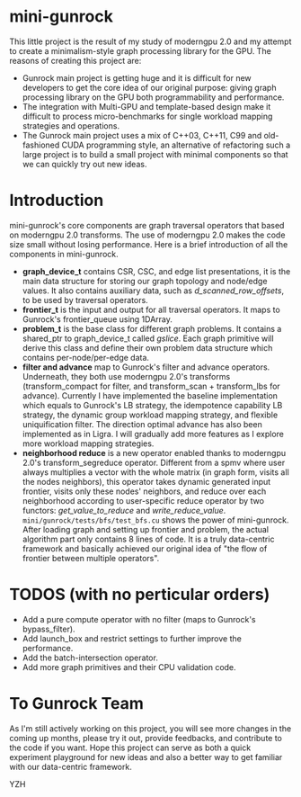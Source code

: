 # mini-gunrock
This little project is the result of my study of moderngpu 2.0 and my attempt to create a minimalism-style graph processing library for the GPU. The reasons of creating this project are:
- Gunrock main project is getting huge and it is difficult for new developers to get the core idea of our original purpose: giving graph processing library on the GPU both programmability and performance.
- The integration with Multi-GPU and template-based design make it difficult to process micro-benchmarks for single workload mapping strategies and operations.
- The Gunrock main project uses a mix of C++03, C++11, C99 and old-fashioned CUDA programming style, an alternative of refactoring such a large project is to build a small project with minimal components so that we can quickly try out new ideas.

# Introduction
mini-gunrock's core components are graph traversal operators that based on moderngpu 2.0 transforms. The use of moderngpu 2.0 makes the code size small without losing performance. Here is a brief introduction of all the components in mini-gunrock.
- **graph_device_t** contains CSR, CSC, and edge list presentations, it is the main data structure for storing our graph topology and node/edge values. It also contains auxiliary data, such as *d_scanned_row_offsets*, to be used by traversal operators.
- **frontier_t** is the input and output for all traversal operators. It maps to Gunrock's frontier_queue using 1DArray.
- **problem_t** is the base class for different graph problems. It contains a shared_ptr to graph_device_t called *gslice*. Each graph primitive will derive this class and define their own problem data structure which contains per-node/per-edge data.
- **filter and advance** map to Gunrock's filter and advance operators. Underneath, they both use moderngpu 2.0's transforms (transform_compact for filter, and transform_scan + transform_lbs for advance). Currently I have implemented the baseline implementation which equals to Gunrock's LB strategy, the idempotence capability LB strategy, the dynamic group workload mapping strategy, and flexible uniquification filter. The direction optimal advance has also been implemented as in Ligra. I will gradually add more features as I explore more workload mapping strategies.
- **neighborhood reduce** is a new operator enabled thanks to moderngpu 2.0's transform_segreduce operator. Different from a spmv where user always multiplies a vector with the whole matrix (in graph form, visits all the nodes neighbors), this operator takes dynamic generated input frontier, visits only these nodes' neighbors, and reduce over each neighborhood according to user-specific reduce operator by two functors: *get_value_to_reduce* and *write_reduce_value*.
`mini/gunrock/tests/bfs/test_bfs.cu` shows the power of mini-gunrock. After loading graph and setting up frontier and problem, the actual algorithm part only contains 8 lines of code. It is a truly data-centric framework and basically achieved our original idea of "the flow of frontier between multiple operators".

# TODOS (with no perticular orders)
- Add a pure compute operator with no filter (maps to Gunrock's bypass_filter).
- Add launch_box and restrict settings to further improve the performance.
- Add the batch-intersection operator.
- Add more graph primitives and their CPU validation code.

# To Gunrock Team
As I'm still actively working on this project, you will see more changes in the coming up months, please try it out, provide feedbacks, and contribute to the code if you want. Hope this project can serve as both a quick experiment playground for new ideas and also a better way to get familiar with our data-centric framework.

YZH

